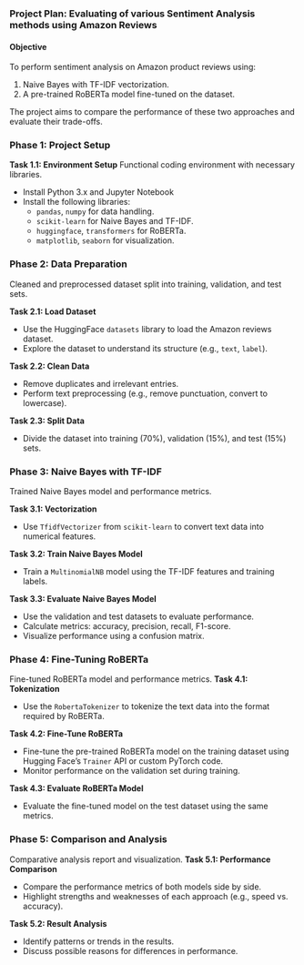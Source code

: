### **Project Plan: Evaluating of various Sentiment Analysis methods using Amazon Reviews**

#### **Objective**
To perform sentiment analysis on Amazon product reviews using:
1. Naive Bayes with TF-IDF vectorization.
2. A pre-trained RoBERTa model fine-tuned on the dataset.

The project aims to compare the performance of these two approaches and evaluate their trade-offs.

### **Phase 1: Project Setup**

**Task 1.1: Environment Setup** Functional coding environment with necessary libraries.
- Install Python 3.x and Jupyter Notebook
- Install the following libraries:
  - `pandas`, `numpy` for data handling.
  - `scikit-learn` for Naive Bayes and TF-IDF.
  - `huggingface`, `transformers` for RoBERTa.
  - `matplotlib`, `seaborn` for visualization.

### **Phase 2: Data Preparation** 
Cleaned and preprocessed dataset split into training, validation, and test sets.

**Task 2.1: Load Dataset**
- Use the HuggingFace `datasets` library to load the Amazon reviews dataset.
- Explore the dataset to understand its structure (e.g., `text`, `label`).

**Task 2.2: Clean Data**
- Remove duplicates and irrelevant entries.
- Perform text preprocessing (e.g., remove punctuation, convert to lowercase).

**Task 2.3: Split Data**
- Divide the dataset into training (70%), validation (15%), and test (15%) sets.


### **Phase 3: Naive Bayes with TF-IDF**
Trained Naive Bayes model and performance metrics.

**Task 3.1: Vectorization**
- Use `TfidfVectorizer` from `scikit-learn` to convert text data into numerical features.

**Task 3.2: Train Naive Bayes Model**
- Train a `MultinomialNB` model using the TF-IDF features and training labels.

**Task 3.3: Evaluate Naive Bayes Model**
- Use the validation and test datasets to evaluate performance.
- Calculate metrics: accuracy, precision, recall, F1-score.
- Visualize performance using a confusion matrix.

### **Phase 4: Fine-Tuning RoBERTa**
Fine-tuned RoBERTa model and performance metrics.
**Task 4.1: Tokenization**
- Use the `RobertaTokenizer` to tokenize the text data into the format required by RoBERTa.

**Task 4.2: Fine-Tune RoBERTa**
- Fine-tune the pre-trained RoBERTa model on the training dataset using Hugging Face’s `Trainer` API or custom PyTorch code.
- Monitor performance on the validation set during training.

**Task 4.3: Evaluate RoBERTa Model**
- Evaluate the fine-tuned model on the test dataset using the same metrics.


### **Phase 5: Comparison and Analysis**
Comparative analysis report and visualization.
**Task 5.1: Performance Comparison**
- Compare the performance metrics of both models side by side.
- Highlight strengths and weaknesses of each approach (e.g., speed vs. accuracy).

**Task 5.2: Result Analysis**
- Identify patterns or trends in the results.
- Discuss possible reasons for differences in performance.



